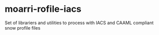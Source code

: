 # moarri-rofile-iacs
Set of librariers and utilities to process with IACS and CAAML compliant snow profile files 
